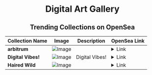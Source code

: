 <div align="center">

# Digital Art Gallery

## Trending Collections on OpenSea

| Collection Name                       | Image                                                                                     | Description                       | OpenSea Link                                                                                          |
|---------------------------------------|-------------------------------------------------------------------------------------------|-----------------------------------|--------------------------------------------------------------------------------------------------------|
| **arbitrum** | ![Image](https://i.seadn.io/s/raw/files/a84553983c2d1d1c416863f55b1b2dc7.jpg?w=500&auto=format?w=200&auto=format) |  | <details><summary>Link</summary>[arbitrum](https://opensea.io/collection/arbitrum-116)</details> |
| **Digital Vibes!** | ![Image](https://i.seadn.io/s/raw/files/f8c4330399184d3a15de62cae3669e77.png?w=500&auto=format?w=200&auto=format) | Digital Vibes! | <details><summary>Link</summary>[Digital Vibes!](https://opensea.io/collection/digital-vibes-3)</details> |
| **Haired Wild** | ![Image](https://i.seadn.io/s/raw/files/3371ccfc099ff3274e1a2a05ade017b6.jpg?w=500&auto=format?w=200&auto=format) |  | <details><summary>Link</summary>[Haired Wild](https://opensea.io/collection/haired-wild)</details> |

</div>